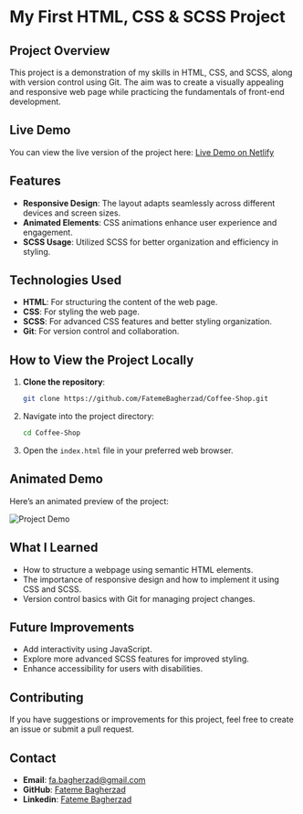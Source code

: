 # My First HTML, CSS & SCSS Project

## Project Overview

This project is a demonstration of my skills in HTML, CSS, and SCSS, along with version control using Git. The aim was to create a visually appealing and responsive web page while practicing the fundamentals of front-end development.

## Live Demo

You can view the live version of the project here: [Live Demo on Netlify](https://fateme-coffee-shop.netlify.app)

## Features

- **Responsive Design**: The layout adapts seamlessly across different devices and screen sizes.
- **Animated Elements**: CSS animations enhance user experience and engagement.
- **SCSS Usage**: Utilized SCSS for better organization and efficiency in styling.

## Technologies Used

- **HTML**: For structuring the content of the web page.
- **CSS**: For styling the web page.
- **SCSS**: For advanced CSS features and better styling organization.
- **Git**: For version control and collaboration.

## How to View the Project Locally

1. **Clone the repository**:
   ```bash
   git clone https://github.com/FatemeBagherzad/Coffee-Shop.git
   ```
2. Navigate into the project directory:
   ```bash
   cd Coffee-Shop
   ```
3. Open the `index.html` file in your preferred web browser.

## Animated Demo

Here’s an animated preview of the project:

![Project Demo](gif/coffee-shop.gif.gif)

## What I Learned

- How to structure a webpage using semantic HTML elements.
- The importance of responsive design and how to implement it using CSS and SCSS.
- Version control basics with Git for managing project changes.

## Future Improvements

- Add interactivity using JavaScript.
- Explore more advanced SCSS features for improved styling.
- Enhance accessibility for users with disabilities.

## Contributing

If you have suggestions or improvements for this project, feel free to create an issue or submit a pull request.

## Contact

- **Email**: fa.bagherzad@gmail.com
- **GitHub**: [Fateme Bagherzad](https://github.com/FatemeBagherzad)
- **Linkedin**: [Fateme Bagherzad](https://www.linkedin.com/in/fatemeh-bagherzad/)
